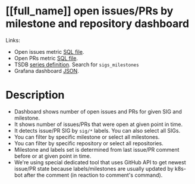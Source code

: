 <h1 id="kubernetes-dashboard">[[full_name]] open issues/PRs by milestone and repository dashboard</h1>
<p>Links:</p>
<ul>
<li>Open issues metric <a href="https://github.com/cncf/devstats/blob/master/metrics/kubernetes/open_issues_sigs_milestones.sql" target="_blank">SQL file</a>.</li>
<li>Open PRs metric <a href="https://github.com/cncf/devstats/blob/master/metrics/kubernetes/open_prs_sigs_milestones.sql" target="_blank">SQL file</a>.</li>
<li>TSDB <a href="https://github.com/cncf/devstats/blob/master/metrics/kubernetes/metrics.yaml" target="_blank">series definition</a>. Search for <code>sigs_milestones</code></li>
<li>Grafana dashboard <a href="https://github.com/cncf/devstats/blob/master/grafana/dashboards/kubernetes/open-issues-prs-by-milestone-and-repository.json" target="_blank">JSON</a>.</li>
</ul>
<h1 id="description">Description</h1>
<ul>
<li>Dashboard shows number of open issues and PRs for given SIG and milestone.</li>
<li>It shows number of issues/PRs that were open at given point in time.</li>
<li>It detects issue/PR SIG by <code>sig/*</code> labels. You can also select all SIGs.</li>
<li>You can filter by specific milestone or select all milestones.</li>
<li>You can filter by specific repository or select all repositories.</li>
<li>Milestone and labels set is determined from last issue/PR comment before or at given point in time.</li>
<li>We're using special dedicated tool that uses GitHub API to get newest issue/PR state because labels/milestones are usually updated by k8s-bot after the comment (in reaction to comment's command).</li>
</ul>
